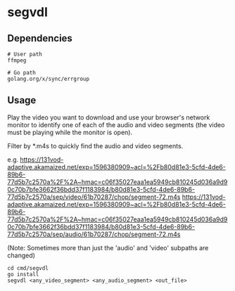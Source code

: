# segvdl

## Dependencies

```
# User path
ffmpeg

# Go path
golang.org/x/sync/errgroup
```

## Usage

Play the video you want to download and use your browser's network monitor to identify one of each of the audio and video segments (the video must be playing while the monitor is open).

Filter by *.m4s to quickly find the audio and video segments.

e.g.
https://131vod-adaptive.akamaized.net/exp=1596380909~acl=%2Fb80d81e3-5cfd-4de6-89b6-77d5b7c2570a%2F%2A~hmac=c06f35027eaa1ea5949cb810245d036a9d90c70b7bfe3662f36bdd37f1183984/b80d81e3-5cfd-4de6-89b6-77d5b7c2570a/sep/video/61b70287/chop/segment-72.m4s
https://131vod-adaptive.akamaized.net/exp=1596380909~acl=%2Fb80d81e3-5cfd-4de6-89b6-77d5b7c2570a%2F%2A~hmac=c06f35027eaa1ea5949cb810245d036a9d90c70b7bfe3662f36bdd37f1183984/b80d81e3-5cfd-4de6-89b6-77d5b7c2570a/sep/audio/61b70287/chop/segment-72.m4s

(Note: Sometimes more than just the 'audio' and 'video' subpaths are changed)

```
cd cmd/segvdl
go install
segvdl <any_video_segment> <any_audio_segment> <out_file>
```